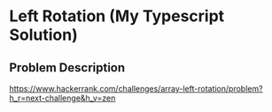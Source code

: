 # Left Rotation (My Typescript Solution)

## Problem Description

https://www.hackerrank.com/challenges/array-left-rotation/problem?h_r=next-challenge&h_v=zen
